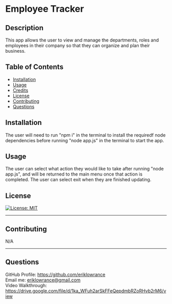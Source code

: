 # Employee Tracker

  ## Description 
    
This app allows the user to view and manage the departments, roles and employees in their company so that they can organize and plan their business.
  
 
  
  ## Table of Contents
  
  
  * [Installation](#installation)
  * [Usage](#usage)
  * [Credits](#credits)
  * [License](#license)
  * [Contributing](#contributing)
  * [Questions](#questions)
  
  
  ## Installation
  
The user will need to run "npm i" in the terminal to install the requiredf node dependencies before running "node app.js" in the terminal to start the app. 
  
  ## Usage 
  
The user can select what action they would like to take after running "node app.js", and will be returned to the main menu once that action is completed. The user can select exit when they are finished updating.

  ## License
  
  [![License: MIT](https://img.shields.io/badge/License-MIT-yellow.svg)](https://opensource.org/licenses/MIT)
  

  
  ---
  
  ## Contributing
  
  N/A

  
  ---

  ## Questions

  GitHub Profile: https://github.com/eriklowrance<br>
  Email me: eriklowrance@gmail.com<br>
  Video Walkthrough: https://drive.google.com/file/d/1ka_WFuh2arSkFFeQepdmbRZoRHvb2rM6/view